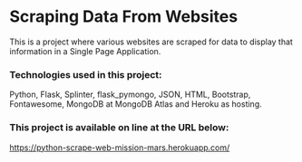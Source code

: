 # Scraping Data From Websites
This is a project where various websites are scraped for data to display that information in a Single Page Application.

### Technologies used in this project:
Python, Flask, Splinter, flask_pymongo, JSON, HTML, Bootstrap, Fontawesome, MongoDB at MongoDB Atlas and Heroku as hosting.


### This project is available on line at the URL below:
https://python-scrape-web-mission-mars.herokuapp.com/
